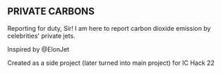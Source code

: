 ## PRIVATE CARBONS

Reporting for duty, Sir! I am here to report carbon dioxide emission by celebrities' private jets.

Inspired by @ElonJet

Created as a side project (later turned into main project) for IC Hack 22